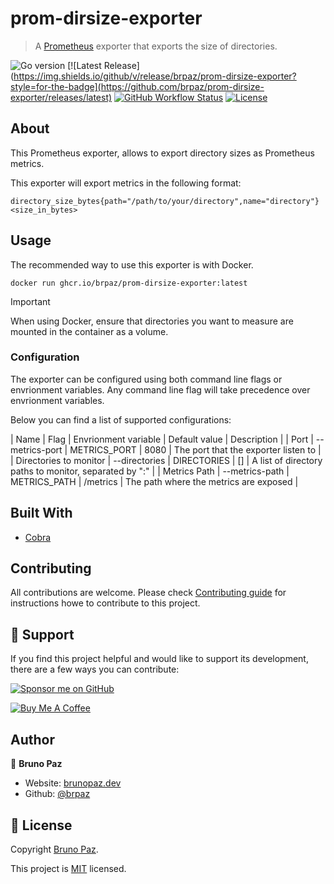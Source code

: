 # prom-dirsize-exporter

> A [Prometheus](https://prometheus.io/) exporter that exports the size of directories.

![Go version](https://img.shields.io/github/go-mod/go-version/brpaz/prom-dirsize-exporter?style=for-the-badge)
[![Latest Release](https://img.shields.io/github/v/release/brpaz/prom-dirsize-exporter?style=for-the-badge](https://github.com/brpaz/prom-dirsize-exporter/releases/latest)
[![GitHub Workflow Status](https://img.shields.io/github/actions/workflow/status/brpaz/prom-dirsize-exporter/CI?style=for-the-badge)](https://github.com/brpaz/prom-dirsize-exporter/actions/CI)
[![License](https://img.shields.io/badge/License-MIT-yellow.svg?style=for-the-badge)](LICENSE)

## About

This Prometheus exporter, allows to export directory sizes as Prometheus metrics.

This exporter will export metrics in the following format:

```
directory_size_bytes{path="/path/to/your/directory",name="directory"} <size_in_bytes>
```

## Usage

The recommended way to use this exporter is with Docker.

```shell
docker run ghcr.io/brpaz/prom-dirsize-exporter:latest
```

> [!IMPORTANT]
> When using Docker, ensure that directories you want to measure are mounted in the container as a volume.

### Configuration

The exporter can be configured using both command line flags or envrionment variables. Any command line flag will take precedence over envrionment variables.

Below you can find a list of supported configurations:

| Name | Flag | Envrionment variable | Default value | Description |
| Port | --metrics-port   | METRICS_PORT | 8080 | The port that the exporter listen to |
| Directories to monitor | --directories | DIRECTORIES | [] | A list of directory paths to monitor, separated by ":" |
| Metrics Path | --metrics-path | METRICS_PATH | /metrics | The path where the metrics are exposed |


## Built With

- [Cobra](https://cobra.dev/)

## Contributing

All contributions are welcome. Please check [Contributing guide](CONTRIBUTING.md) for instructions howe to contribute to this project.


## 🫶 Support

If you find this project helpful and would like to support its development, there are a few ways you can contribute:

[![Sponsor me on GitHub](https://img.shields.io/badge/Sponsor-%E2%9D%A4-%23db61a2.svg?&logo=github&logoColor=red&&style=for-the-badge&labelColor=white)](https://github.com/sponsors/brpaz)

<a href="https://www.buymeacoffee.com/Z1Bu6asGV" target="_blank"><img src="https://www.buymeacoffee.com/assets/img/custom_images/orange_img.png" alt="Buy Me A Coffee" style="height: auto !important;width: auto !important;" ></a>


## Author

👤 **Bruno Paz**

- Website: [brunopaz.dev](https://brunopaz.dev)
- Github: [@brpaz](https://github.com/brpaz)


## 📝 License

Copyright [Bruno Paz](https://github.com/brpaz).

This project is [MIT](https://opensource.org/licenses/MIT) licensed.



